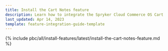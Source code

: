 ```yaml
---
title: Install the Cart Notes feature
description: Learn how to integrate the Spryker Cloud Commerce OS Cart Notes feature into a Spryker project.
last_updated: Apr 14, 2023
template: feature-integration-guide-template
---
```


{% include pbc/all/install-features/latest/install-the-cart-notes-feature.md %} <!-- To edit, see /_includes/pbc/all/install-features/202311.0/install-the-cart-notes-feature.md -->
